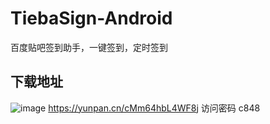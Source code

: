 # TiebaSign-Android
百度贴吧签到助手，一键签到，定时签到
## 下载地址
![image](https://github.com/abcmmee/TiebaSign-Android/raw/master/360.png)
https://yunpan.cn/cMm64hbL4WF8j  访问密码 c848
